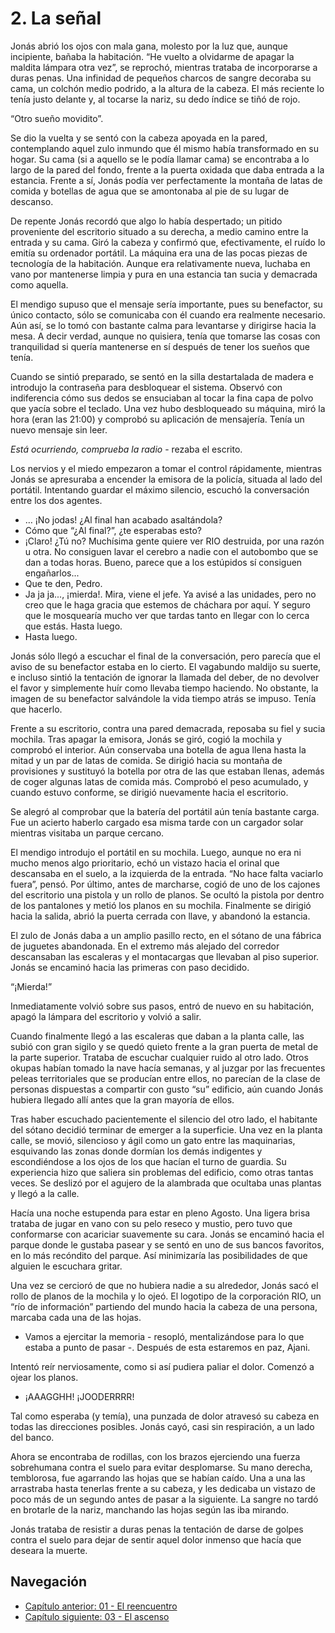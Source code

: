 # 2. La señal

Jonás abrió los ojos con mala gana, molesto por la luz que, aunque incipiente, bañaba la habitación. “He vuelto a olvidarme de  apagar la maldita lámpara otra vez”, se reprochó, mientras trataba de incorporarse a duras penas. Una infinidad de pequeños charcos de sangre decoraba su cama, un colchón medio podrido, a la altura de la cabeza. El más reciente lo tenía justo delante y, al tocarse la nariz, su dedo índice se tiñó de rojo.

“Otro sueño movidito”.

Se dio la vuelta y se sentó con la cabeza apoyada en la pared, contemplando aquel zulo inmundo que él mismo había transformado en su hogar. Su cama (si a aquello se le podía llamar cama) se encontraba a lo largo de la pared del fondo, frente a la puerta oxidada que daba entrada a la estancia. Frente a sí, Jonás podía ver perfectamente la montaña de latas de comida y botellas de agua que se amontonaba al pie de su lugar de descanso.

De repente Jonás recordó que algo lo había despertado; un pitido proveniente del escritorio situado a su derecha, a medio camino entre la entrada y su cama. Giró la cabeza y confirmó que, efectivamente, el ruído lo emitía su ordenador portátil. La máquina era una de las pocas piezas de tecnología de la habitación. Aunque era relativamente nueva, luchaba en vano por mantenerse limpia y pura en una estancia tan sucia y demacrada como aquella.

El mendigo supuso que el mensaje sería importante, pues su benefactor, su único contacto, sólo se comunicaba con él cuando era realmente necesario. Aún así, se lo tomó con bastante calma para levantarse y dirigirse hacia la mesa. A decir verdad, aunque no quisiera, tenía que tomarse las cosas con tranquilidad si quería mantenerse en sí después de tener los sueños que tenía. 

Cuando se sintió preparado, se sentó en la silla destartalada de madera e introdujo la contraseña para desbloquear el sistema. Observó con indiferencia cómo sus dedos se ensuciaban al tocar la fina capa de polvo que yacía sobre el teclado. Una vez hubo desbloqueado su máquina, miró la hora (eran las 21:00) y comprobó su aplicación de mensajería. Tenía un nuevo mensaje sin leer.

*Está ocurriendo, comprueba la radio* - rezaba el escrito.

Los nervios y el miedo empezaron a tomar el control rápidamente, mientras Jonás se apresuraba a encender la emisora de la policía, situada al lado del portátil. Intentando guardar el máximo silencio, escuchó la conversación entre los dos agentes.

- … ¡No jodas! ¿Al final han acabado asaltándola?
- Cómo que “¿Al final?”, ¿te esperabas esto?
- ¡Claro! ¿Tú no? Muchísima gente quiere ver RIO destruida, por una razón u otra. No consiguen lavar el cerebro a nadie con el autobombo que se dan a todas horas. Bueno, parece que a los estúpidos sí consiguen engañarlos...
- Que te den, Pedro.
- Ja ja ja..., ¡mierda!. Mira, viene el jefe. Ya avisé a las unidades, pero no creo que le haga gracia que estemos de cháchara por aquí. Y seguro que le mosquearía mucho ver que tardas tanto en llegar con lo cerca que estás. Hasta luego.
- Hasta luego.

Jonás sólo llegó a escuchar el final de la conversación, pero parecía que el aviso de su benefactor estaba en lo cierto. El vagabundo maldijo su suerte, e incluso sintió la tentación de ignorar la llamada del deber, de no devolver el favor y simplemente huír como llevaba tiempo haciendo. No obstante, la imagen de su benefactor salvándole la vida tiempo atrás se impuso. Tenía que hacerlo.

Frente a su escritorio, contra una pared demacrada, reposaba su fiel y sucia mochila. Tras apagar la emisora, Jonás se giró, cogió la mochila y comprobó el interior. Aún conservaba una botella de agua llena hasta la mitad y un par de latas de comida. Se dirigió hacia su montaña de provisiones y sustituyó la botella por otra de las que estaban llenas, además de coger algunas latas de comida más. Comprobó el peso acumulado, y cuando estuvo conforme, se dirigió nuevamente hacia el escritorio. 

Se alegró al comprobar que la batería del portátil aún tenía bastante carga. Fue un acierto haberlo cargado esa misma tarde con un cargador solar mientras visitaba un parque cercano.

El mendigo introdujo el portátil en su mochila. Luego, aunque no era ni mucho menos algo prioritario, echó un vistazo hacia el orinal que descansaba en el suelo, a la izquierda de la entrada. “No hace falta vaciarlo fuera”, pensó. Por último, antes de marcharse, cogió de uno de los cajones del escritorio una pistola y un rollo de planos. Se ocultó la pistola por dentro de los pantalones y metió los planos en su mochila. Finalmente se dirigió hacia la salida, abrió la puerta cerrada con llave, y abandonó la estancia.

El zulo de Jonás daba a un amplio pasillo recto, en el sótano de una fábrica de juguetes abandonada. En el extremo más alejado del corredor descansaban las escaleras y el montacargas que llevaban al piso superior. Jonás se encaminó hacia las primeras con paso decidido.

“¡Mierda!”

Inmediatamente volvió sobre sus pasos, entró de nuevo en su habitación, apagó la lámpara del escritorio y volvió a salir.

Cuando finalmente llegó a las escaleras que daban a la planta calle, las subió con gran sigilo y se quedó quieto frente a la gran puerta de metal de la parte superior. Trataba de escuchar cualquier ruido al otro lado. Otros okupas habían tomado la nave hacía semanas, y al juzgar por las frecuentes peleas territoriales que se producían entre ellos, no parecían de la clase de personas dispuestas a compartir con gusto “su” edificio, aún cuando Jonás hubiera llegado allí antes que la gran mayoría de ellos. 

Tras haber escuchado pacientemente el silencio del otro lado, el habitante del sótano decidió terminar de emerger a la superficie. Una vez en la planta calle, se movió, silencioso y ágil como un gato entre las maquinarias, esquivando las zonas donde dormían los demás indigentes y escondiéndose a los ojos de los que hacían el turno de guardia. Su experiencia hizo que saliera sin problemas del edificio, como otras tantas veces. Se deslizó por el agujero de la alambrada que ocultaba unas plantas y llegó a la calle. 

Hacía una noche estupenda para estar en pleno Agosto. Una ligera brisa trataba de jugar en vano con su pelo reseco y mustio, pero tuvo que conformarse con acariciar suavemente su cara. Jonás se encaminó hacia el parque donde le gustaba pasear y se sentó en uno de sus bancos favoritos, en lo más recóndito del parque. Así minimizaría las posibilidades de que alguien le escuchara gritar. 

Una vez se cercioró de que no hubiera nadie a su alrededor, Jonás sacó el rollo de planos de la mochila y lo ojeó. El logotipo de la corporación RIO, un “río de información” partiendo del mundo hacia la cabeza de una persona, marcaba cada una de las hojas.

- Vamos a ejercitar la memoria - resopló, mentalizándose para lo que estaba a punto de pasar -. Después de esta estaremos en paz, Ajani.

Intentó reír nerviosamente, como si así pudiera paliar el dolor. Comenzó a ojear los planos. 

- ¡AAAGGHH! ¡JOODERRRR!

Tal como esperaba (y temía), una punzada de dolor atravesó su cabeza en todas las direcciones posibles. Jonás cayó, casi sin respiración, a un lado del banco. 

Ahora se encontraba de rodillas, con los brazos ejerciendo una fuerza sobrehumana contra el suelo para evitar desplomarse. Su mano derecha, temblorosa, fue agarrando las hojas que se habían caído. Una a una las arrastraba hasta tenerlas frente a su cabeza, y les dedicaba un vistazo de poco más de un segundo antes de pasar a la siguiente. La sangre no tardó en brotarle de la nariz, manchando las hojas según las iba mirando. 

Jonás trataba de resistir a duras penas la tentación de darse de golpes contra el suelo para dejar de sentir aquel dolor inmenso que hacía que deseara la muerte.

## Navegación

- [Capítulo anterior: 01 - El reencuentro](c01_el-reencuentro.md)
- [Capítulo siguiente: 03 - El ascenso](c03_el-ascenso.md)
